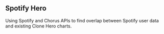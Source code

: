 ## Spotify Hero

Using Spotify and Chorus APIs to find overlap between Spotify user data and existing Clone Hero charts.